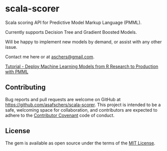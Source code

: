# scala-scorer

Scala scoring API for Predictive Model Markup Language (PMML).

Currently supports Decision Tree and Gradient Boosted Models.

Will be happy to implement new models by demand, or assist with any other issue.

Contact me here or at aschers@gmail.com.

[Tutorial - Deploy Machine Learning Models from R Research to Production with PMML](https://medium.com/@aschers/deploy-machine-learning-models-from-r-research-to-ruby-go-production-with-pmml-b41e79445d3d)



## Contributing

Bug reports and pull requests are welcome on GitHub at https://github.com/asafschers/scala-scorer. This project is intended to be a safe, welcoming space for collaboration, and contributors are expected to adhere to the [Contributor Covenant](contributor-covenant.org) code of conduct.


## License

The gem is available as open source under the terms of the [MIT License](http://opensource.org/licenses/MIT).
